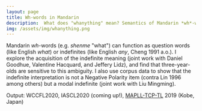 ```yaml
---
layout: page
title: Wh-words in Mandarin
description:  What does "whanything" mean? Semantics of Mandarin *wh*-words and their acquisition
img: /assets/img/whanything.png
---
```

Mandarin *wh*-words (e.g. *shenme* "what") can function as question words (like English *what*) or indefinites (like English *any*, Cheng 1991 a.o.). I explore the acquisition of the indefinite meaning (joint work with Daniel Goodhue, Valentine Hacquard, and Jeffery Lidz), and find that three-year-olds are sensitive to this ambiguity. I also use corpus data to show that the indefinite interpretation is not a Negative Polarity item (contra Lin 1996 among others) but a modal indefinite (joint work with Liu Mingming).

Output: WCCFL2020, IASCL2020 (coming up!), [MAPLL-TCP-TL]("../assets/pdf/WHanything-TCP-2019.pdf") 2019 (Kobe, Japan)